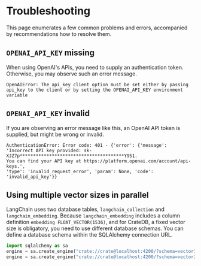 # Troubleshooting

This page enumerates a few common problems and errors, accompanied by
recommendations how to resolve them.

## `OPENAI_API_KEY` missing
When using OpenAI's APIs, you need to supply an authentication token.
Otherwise, you may observe such an error message.
```
OpenAIError: The api_key client option must be set either by passing
api_key to the client or by setting the OPENAI_API_KEY environment variable
```

## `OPENAI_API_KEY` invalid
If you are observing an error message like this, an OpenAI API token
is supplied, but might be wrong or invalid.
```
AuthenticationError: Error code: 401 - {'error': {'message':
'Incorrect API key provided: sk-XJZ7p***************************************Y9S1.
You can find your API key at https://platform.openai.com/account/api-keys.',
'type': 'invalid_request_error', 'param': None, 'code': 'invalid_api_key'}}
```

## Using multiple vector sizes in parallel
LangChain uses two database tables, `langchain_collection` and `langchain_embedding`.
Because `langchain_embedding` includes a column definition `embedding FLOAT_VECTOR(1536)`,
and for CrateDB, a fixed vector size is obligatory, you need to use different
database schemas. You can define a database schema within the SQLAlchemy
connection URL.
```python
import sqlalchemy as sa
engine = sa.create_engine("crate://crate@localhost:4200/?schema=vector1536")
engine = sa.create_engine("crate://crate@localhost:4200/?schema=vector2048")
```
